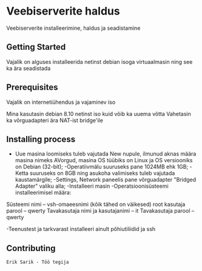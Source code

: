 # Veebiserverite haldus

Veebiserverite installeerimine, haldus ja seadistamine



## Getting Started



Vajalik on alguses installeerida netinst debian isoga virtuaalmasin ning see ka ära seadistada



## Prerequisites

Vajalik on internetiühendus ja vajaminev iso

Mina kasutasin debian 8.10 netinst iso kuid võib ka uuema võtta
Vahetasin ka võrguadapteri ära NAT-ist bridge'ile



## Installing process



- Uue masina loomiseks tuleb vajutada New nupule, ilmunud aknas määra masina nimeks
AVorgud, masina OS tüübiks on Linux ja OS versiooniks on Debian (32-bit);
-Operatiivmälu suuruseks pane 1024MB ehk 1GB;
-Ketta suuruseks on 8GB ning asukoha valimiseks tuleb vajutada kaustamärgile;
-Settings, Network paneelis pane võrguadapter "Bridged Adapter" valiku alla;
-Installeeri masin
-Operatsioonisüsteemi installeerimisel määra:

Süsteemi nimi – vsh-omaeesnimi (kõik tähed on väikesed)
root kasutaja parool – qwerty
Tavakasutaja nimi ja kasutajanimi – it
Tavakasutaja parool – qwerty

-Teenustest ja tarkvarast installeeri ainult põhiutiliidid ja ssh

## Contributing
    Erik Sarik - Töö tegija

